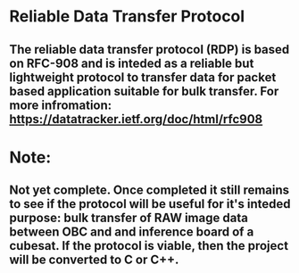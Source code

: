 # Reliable Data Transfer Protocol
## The reliable data transfer protocol (RDP) is based on RFC-908 and is inteded as a reliable but lightweight protocol to transfer data for packet based application suitable for bulk transfer. For more infromation: https://datatracker.ietf.org/doc/html/rfc908

# Note:
## Not yet complete. Once completed it still remains to see if the protocol will be useful for it's inteded purpose: bulk transfer of RAW image data between OBC and and inference board of a cubesat. If the protocol is viable, then the project will be converted to C or C++.